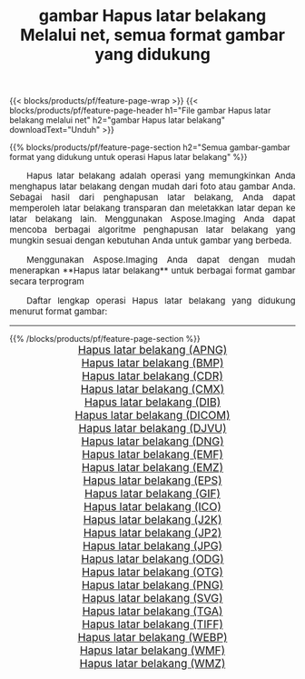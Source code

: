 ﻿---
title: gambar Hapus latar belakang Melalui net, semua format gambar yang didukung 
weight: 3920
url: /id/net/remove-background 
lang: id
langdirlevel: 2
locales: zh-hans,ja,it,ru,de,es,fr,nl,id,lt,pl,pt,vi,tr,ko,zh-hant,ar,hi,th,sv,cs,uk,he
description: Menggunakan Aspose.Imaging Anda dapat dengan mudah Hapus latar belakang gambar Via net
---

{{< blocks/products/pf/feature-page-wrap >}}
{{< blocks/products/pf/feature-page-header h1="File gambar Hapus latar belakang melalui net" h2="gambar Hapus latar belakang" downloadText="Unduh" >}}


{{% blocks/products/pf/feature-page-section  h2="Semua gambar-gambar format yang didukung untuk operasi Hapus latar belakang" %}}
<p align="justify" style="text-indent:2em;font-size:15px;">
Hapus latar belakang adalah operasi yang memungkinkan Anda menghapus latar belakang dengan mudah dari foto atau gambar Anda. Sebagai hasil dari penghapusan latar belakang, Anda dapat memperoleh latar belakang transparan dan meletakkan latar depan ke latar belakang lain. Menggunakan Aspose.Imaging Anda dapat mencoba berbagai algoritme penghapusan latar belakang yang mungkin sesuai dengan kebutuhan Anda untuk gambar yang berbeda.
</p>
<p align="justify" style="text-indent:2em;font-size:15px;">
Menggunakan Aspose.Imaging Anda dapat dengan mudah menerapkan **Hapus latar belakang** untuk berbagai format gambar secara terprogram
</p>
<p align="justify" style="text-indent:2em;font-size:15px;">
Daftar lengkap operasi Hapus latar belakang yang didukung menurut format gambar:
</p>
<hr/>
{{% /blocks/products/pf/feature-page-section %}}
<div class="container-fluid productfamilypage bg-gray">
    <div class="convertypes bg-gray agp-content section">
        <div class="container">
		<div class="row other-converters" style="gap: 10px;font-size: 19px;text-align:center;">
		    <div class='col-md-2 other-converter remove-lp remove-rp'><a href="/imaging/id/net/remove-background/apng" style="padding:15px;">Hapus latar belakang (APNG)</a></div><div class='col-md-2 other-converter remove-lp remove-rp'><a href="/imaging/id/net/remove-background/bmp" style="padding:15px;">Hapus latar belakang (BMP)</a></div><div class='col-md-2 other-converter remove-lp remove-rp'><a href="/imaging/id/net/remove-background/cdr" style="padding:15px;">Hapus latar belakang (CDR)</a></div><div class='col-md-2 other-converter remove-lp remove-rp'><a href="/imaging/id/net/remove-background/cmx" style="padding:15px;">Hapus latar belakang (CMX)</a></div><div class='col-md-2 other-converter remove-lp remove-rp'><a href="/imaging/id/net/remove-background/dib" style="padding:15px;">Hapus latar belakang (DIB)</a></div><div class='col-md-2 other-converter remove-lp remove-rp'><a href="/imaging/id/net/remove-background/dicom" style="padding:15px;">Hapus latar belakang (DICOM)</a></div><div class='col-md-2 other-converter remove-lp remove-rp'><a href="/imaging/id/net/remove-background/djvu" style="padding:15px;">Hapus latar belakang (DJVU)</a></div><div class='col-md-2 other-converter remove-lp remove-rp'><a href="/imaging/id/net/remove-background/dng" style="padding:15px;">Hapus latar belakang (DNG)</a></div><div class='col-md-2 other-converter remove-lp remove-rp'><a href="/imaging/id/net/remove-background/emf" style="padding:15px;">Hapus latar belakang (EMF)</a></div><div class='col-md-2 other-converter remove-lp remove-rp'><a href="/imaging/id/net/remove-background/emz" style="padding:15px;">Hapus latar belakang (EMZ)</a></div><div class='col-md-2 other-converter remove-lp remove-rp'><a href="/imaging/id/net/remove-background/eps" style="padding:15px;">Hapus latar belakang (EPS)</a></div><div class='col-md-2 other-converter remove-lp remove-rp'><a href="/imaging/id/net/remove-background/gif" style="padding:15px;">Hapus latar belakang (GIF)</a></div><div class='col-md-2 other-converter remove-lp remove-rp'><a href="/imaging/id/net/remove-background/ico" style="padding:15px;">Hapus latar belakang (ICO)</a></div><div class='col-md-2 other-converter remove-lp remove-rp'><a href="/imaging/id/net/remove-background/j2k" style="padding:15px;">Hapus latar belakang (J2K)</a></div><div class='col-md-2 other-converter remove-lp remove-rp'><a href="/imaging/id/net/remove-background/jp2" style="padding:15px;">Hapus latar belakang (JP2)</a></div><div class='col-md-2 other-converter remove-lp remove-rp'><a href="/imaging/id/net/remove-background/jpg" style="padding:15px;">Hapus latar belakang (JPG)</a></div><div class='col-md-2 other-converter remove-lp remove-rp'><a href="/imaging/id/net/remove-background/odg" style="padding:15px;">Hapus latar belakang (ODG)</a></div><div class='col-md-2 other-converter remove-lp remove-rp'><a href="/imaging/id/net/remove-background/otg" style="padding:15px;">Hapus latar belakang (OTG)</a></div><div class='col-md-2 other-converter remove-lp remove-rp'><a href="/imaging/id/net/remove-background/png" style="padding:15px;">Hapus latar belakang (PNG)</a></div><div class='col-md-2 other-converter remove-lp remove-rp'><a href="/imaging/id/net/remove-background/svg" style="padding:15px;">Hapus latar belakang (SVG)</a></div><div class='col-md-2 other-converter remove-lp remove-rp'><a href="/imaging/id/net/remove-background/tga" style="padding:15px;">Hapus latar belakang (TGA)</a></div><div class='col-md-2 other-converter remove-lp remove-rp'><a href="/imaging/id/net/remove-background/tiff" style="padding:15px;">Hapus latar belakang (TIFF)</a></div><div class='col-md-2 other-converter remove-lp remove-rp'><a href="/imaging/id/net/remove-background/webp" style="padding:15px;">Hapus latar belakang (WEBP)</a></div><div class='col-md-2 other-converter remove-lp remove-rp'><a href="/imaging/id/net/remove-background/wmf" style="padding:15px;">Hapus latar belakang (WMF)</a></div><div class='col-md-2 other-converter remove-lp remove-rp'><a href="/imaging/id/net/remove-background/wmz" style="padding:15px;">Hapus latar belakang (WMZ)</a></div>
                </div>
        </div>
    </div>
</div>
<br/>
